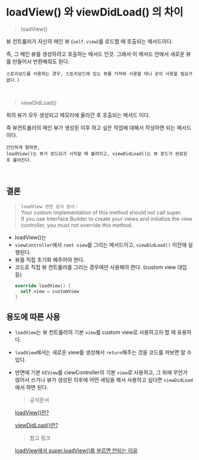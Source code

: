 # loadView() 와 viewDidLoad() 의 차이
  > loadView()

  뷰 컨트롤러가 자신의 메인 뷰 (`self.view`)를 로드할 때 호출되는 메서드이다.

  즉, 그 메인 뷰를 생성하려고 호출하는 메서드 인것. 그래서 이 메서드 안에서 새로운 뷰를 만들어서 반환해줘도 된다.
  ```
  스토리보드를 사용하는 경우, 스토리보드에 있는 뷰를 가져와 사용할 테니 굳이 사용할 필요가 없다.)
  ```
  
  </br>

  > viewDidLoad()

  위의 뷰가 모두 생성되고 메모리에 올라간 후 호출되는 메서드 이다.

  즉 뷰컨트롤러의 메인 뷰가 생성된 이후 하고 싶은 작업에 대해서 작성하면 되는 메서드이다.

  ```
  간단하게 말하면,
  loadView()는 뷰가 로드되기 시작할 때 불려지고, viewDidLoad()는 뷰 로드가 완료된 후 불려진다.
  ```

</br>

## 결론
> `loadView 관련 공식 문서` :   
> Your custom implementation of this method should not call super.  
> If you use Interface Builder to create your views and initialize the view controller, you must not override this method.

- loadView()는 
- `viewController`에서 `root view`를 그리는 메서드이고, `viewDidLoad()` 이전에 실행된다.
- 뷰를 직접 초기화 해주어야 한다.
- 코드로 직접 뷰 컨트롤러를 그리는 경우에만 사용해야 한다. (custom view 대입 등)
  ```swift
  override loadView() {
    self.view = customView
  }
  ```

## 용도에 따른 사용
- `loadView`는 뷰 컨트롤러의 기본 `view`를 custom view로 사용하고자 할 때 유용하다.
- `loadView`에서는 새로운 view를 생성해서 `return`해주는 것을 코드를 까보면 알 수 있다.
- 반면에 기본 `UIView`를 ciewController의 기본 `view`로 사용하고, 그 위에 무언가 얹어서 쓰거나 뷰가 생성된 이후에 어떤 세팅을 해서 사용하고 싶다면 `viewDidLoad`에서 하면 된다.

  > 공식문서

  [loadView()란?](https://developer.apple.com/documentation/uikit/uiviewcontroller/1621454-loadview)

  [viewDidLoad()란?](https://developer.apple.com/documentation/uikit/uiviewcontroller/1621495-viewdidload)
  
  > 참고 링크
  
  [loadView에서 super.loadView()를 부르면 안되는 이유](https://stackoverflow.com/questions/9105450/should-super-loadview-be-called-from-loadview-or-not)
